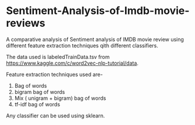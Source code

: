 # Sentiment-Analysis-of-Imdb-movie-reviews
A comparative analysis of Sentiment analysis of IMDB movie review using different feature extraction techniques qith different classifiers.

The data used is labeledTrainData.tsv from https://www.kaggle.com/c/word2vec-nlp-tutorial/data.

Feature extraction techniques used are-
1. Bag of words
2. bigram bag of words
3. Mix ( unigram + bigram) bag of words
4. tf-idf bag of words

Any classifier can be used using sklearn.

